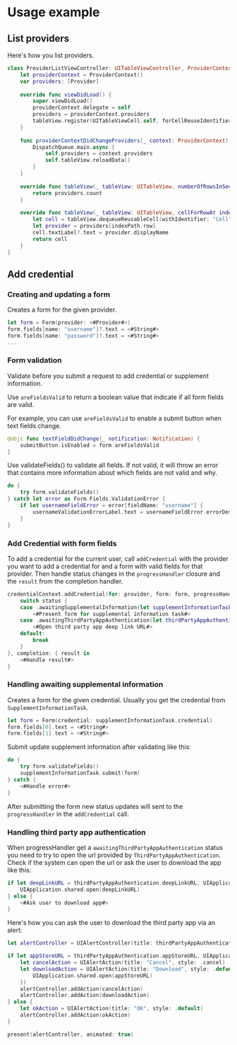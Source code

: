# Usage example

## List providers
Here's how you list providers.
```swift
class ProviderListViewController: UITableViewController, ProviderContextDelegate {
    let providerContext = ProviderContext()
    var providers: [Provider]
    
    override func viewDidLoad() {
        super.viewDidLoad()
        providerContext.delegate = self
        providers = providerContext.providers
        tableView.register(UITableViewCell.self, forCellReuseIdentifier: "Cell")
    }
    
    func providerContextDidChangeProviders(_ context: ProviderContext) {
        DispatchQueue.main.async {
            self.providers = context.providers
            self.tableView.reloadData()
        }
    }
    
    override func tableView(_ tableView: UITableView, numberOfRowsInSection section: Int) -> Int {
        return providers.count
    }
    
    override func tableView(_ tableView: UITableView, cellForRowAt indexPath: IndexPath) -> UITableViewCell {
        let cell = tableView.dequeueReusableCell(withIdentifier: "Cell", for: indexPath)
        let provider = providers[indexPath.row]
        cell.textLabel?.text = provider.displayName
        return cell
    }
}
```

## Add credential
### Creating and updating a form
Creates a form for the given provider.
```swift
let form = Form(provider: <#Provider#>)
form.fields[name: "username"]?.text = <#String#>
form.fields[name: "password"]?.text = <#String#>
...
```

### Form validation
Validate before you submit a request to add credential or supplement information.

Use `areFieldsValid` to return a boolean value that indicate if all form fields are valid. 
    
For example, you can use `areFieldsValid` to enable a submit button when text fields change.
```swift
@objc func textFieldDidChange(_ notification: Notification) {
    submitButton.isEnabled = form.areFieldsValid
}
```

Use validateFields() to validate all fields. If not valid, it will throw an error that contains more information about which fields are not valid and why.

```swift
do {
    try form.validateFields()
} catch let error as Form.Fields.ValidationError {
    if let usernameFieldError = error[fieldName: "username"] {
        usernameValidationErrorLabel.text = usernameFieldError.errorDescription
    }
}
```

### Add Credential with form fields
To add a credential for the current user, call `addCredential` with the provider you want to add a credential for and a form with valid fields for that provider.
Then handle status changes in the `progressHandler`  closure and the `result` from the completion handler. 
```swift
credentialContext.addCredential(for: provider, form: form, progressHandler: { status in
    switch status {
    case .awaitingSupplementalInformation(let supplementInformationTask):
        <#Present form for supplemental information task#>
    case .awaitingThirdPartyAppAuthentication(let thirdPartyAppAuthentication):
        <#Open third party app deep link URL#>
    default:
        break
    }
}, completion: { result in
    <#Handle result#>
}
```

### Handling awaiting supplemental information
Creates a form for the given credential. Usually you get the credential from `SupplementInformationTask`.
```swift
let form = Form(credential: supplementInformationTask.credential)
form.fields[0].text = <#String#>
form.fields[1].text = <#String#>
```

Submit update supplement information after validating like this:
```swift
do {
    try form.validateFields()
    supplementInformationTask.submit(form)
} catch {
    <#Handle error#>
}
```

After submitting the form new status updates will sent to the `progressHandler` in the `addCredential` call.  

### Handling third party app authentication
When progressHandler get a `awaitingThirdPartyAppAuthentication` status you need to try to open the url provided by `ThirdPartyAppAuthentication`. Check if the system can open the url or ask the user to download the app like this:  
```swift
if let deepLinkURL = thirdPartyAppAuthentication.deepLinkURL, UIApplication.shared.canOpenURL(deepLinkURL) {
    UIApplication.shared.open(deepLinkURL)
} else {
    <#Ask user to download app#>
}
```

Here's how you can ask the user to download the third party app via an alert:
```swift
let alertController = UIAlertController(title: thirdPartyAppAuthentication.downloadTitle, message: thirdPartyAppAuthentication.downloadMessage, preferredStyle: .alert)

if let appStoreURL = thirdPartyAppAuthentication.appStoreURL, UIApplication.shared.canOpenURL(appStoreURL) {
    let cancelAction = UIAlertAction(title: "Cancel", style: .cancel)
    let downloadAction = UIAlertAction(title: "Download", style: .default, handler: { _ in
        UIApplication.shared.open(appStoreURL)
    })
    alertController.addAction(cancelAction)
    alertController.addAction(downloadAction)
} else {
    let okAction = UIAlertAction(title: "OK", style: .default)
    alertController.addAction(okAction)
}

present(alertController, animated: true)
```
